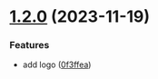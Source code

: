 # [1.2.0](https://github.com/iOSonntag/vscode-flutter-easylocalization/compare/v1.1.0...v1.2.0) (2023-11-19)


### Features

* add logo ([0f3ffea](https://github.com/iOSonntag/vscode-flutter-easylocalization/commit/0f3ffeac9df29af3d8667b76267dd7a7f47475a1))
